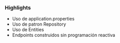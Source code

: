 

### Highlights

- Uso de application.properties
- Uso de patron Repository
- Uso de Entities
- Endpoints construidos sin programación reactiva